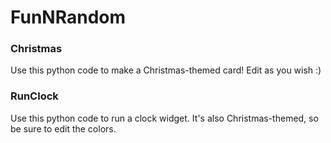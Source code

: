 # FunNRandom
### Christmas
Use this python code to make a Christmas-themed card! Edit as you wish :)

### RunClock
Use this python code to run a clock widget. It's also Christmas-themed, so be sure to edit the colors.
